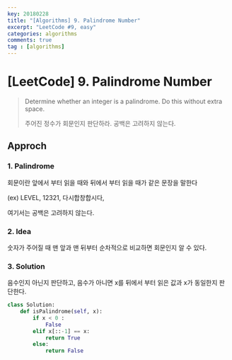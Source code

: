 ```yaml
---
key: 20180228
title: "[Algorithms] 9. Palindrome Number"
excerpt: "LeetCode #9, easy"
categories: algorithms
comments: true
tag : [algorithms]
---
```




# [LeetCode] 9. Palindrome Number

> Determine whether an integer is a palindrome. Do this without extra space.
>
> 주어진 정수가 회문인지 판단하라. 공백은 고려하지 않는다.



## Approch

### 1. Palindrome

 회문이란 앞에서 부터 읽을 때와 뒤에서 부터 읽을 때가 같은 문장을 말한다

(ex) LEVEL, 12321, 다시합창합시다, 

여기서는 공백은 고려하지 않는다.



### 2. Idea

숫자가 주어질 때 맨 앞과 맨 뒤부터 순차적으로 비교하면 회문인지 알 수 있다.



### 3. Solution

음수인지 아닌지 판단하고, 음수가 아니면 x를 뒤에서 부터 읽은 값과 x가 동일한지 판단한다.

```python
class Solution:
    def isPalindrome(self, x):
        if x < 0 :
            False
        elif x[::-1] == x:
            return True
        else:
            return False
```